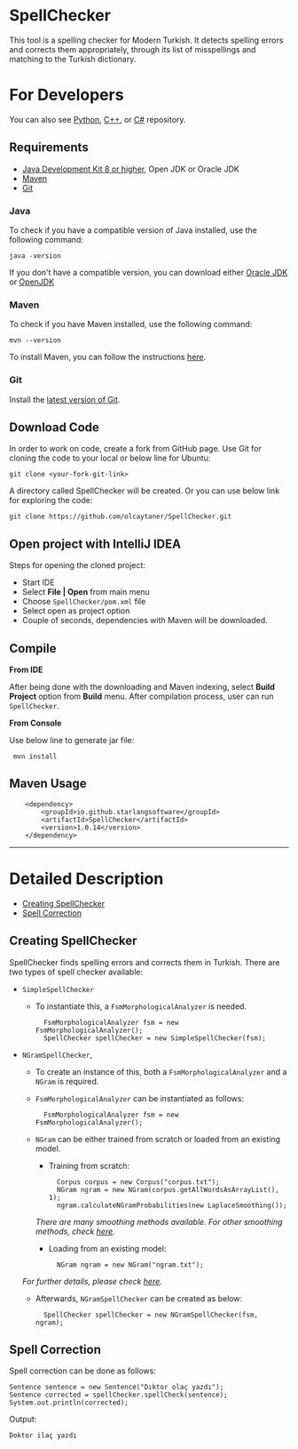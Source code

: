 # SpellChecker

This tool is a spelling checker for Modern Turkish. It detects spelling errors and corrects them appropriately, through its list of misspellings and matching to the Turkish dictionary.

For Developers
============

You can also see [Python](https://github.com/starlangsoftware/TurkishSpellChecker-Py), [C++](https://github.com/starlangsoftware/TurkishSpellChecker-CPP), or [C#](https://github.com/starlangsoftware/TurkishSpellChecker-CS) repository.

## Requirements

* [Java Development Kit 8 or higher](#java), Open JDK or Oracle JDK
* [Maven](#maven)
* [Git](#git)

### Java 

To check if you have a compatible version of Java installed, use the following command:

    java -version
    
If you don't have a compatible version, you can download either [Oracle JDK](https://www.oracle.com/technetwork/java/javase/downloads/jdk8-downloads-2133151.html) or [OpenJDK](https://openjdk.java.net/install/)    

### Maven
To check if you have Maven installed, use the following command:

    mvn --version
    
To install Maven, you can follow the instructions [here](https://maven.apache.org/install.html).     

### Git

Install the [latest version of Git](https://git-scm.com/book/en/v2/Getting-Started-Installing-Git).

## Download Code

In order to work on code, create a fork from GitHub page. 
Use Git for cloning the code to your local or below line for Ubuntu:

	git clone <your-fork-git-link>

A directory called SpellChecker will be created. Or you can use below link for exploring the code:

	git clone https://github.com/olcaytaner/SpellChecker.git

## Open project with IntelliJ IDEA

Steps for opening the cloned project:

* Start IDE
* Select **File | Open** from main menu
* Choose `SpellChecker/pom.xml` file
* Select open as project option
* Couple of seconds, dependencies with Maven will be downloaded. 

<!--- See the snapshot of the project at the beginning:

// put the link of ss

![Main IDE page](https://github.com/master/dev/site/images/zemberek-ide-main.png))
--->
## Compile

**From IDE**

After being done with the downloading and Maven indexing, select **Build Project** option from **Build** menu. After compilation process, user can run `SpellChecker`.

**From Console**

Use below line to generate jar file:

     mvn install

## Maven Usage

        <dependency>
            <groupId>io.github.starlangsoftware</groupId>
            <artifactId>SpellChecker</artifactId>
            <version>1.0.14</version>
        </dependency>

------------------------------------------------

Detailed Description
============
+ [Creating SpellChecker](#creating-spellchecker)
+ [Spell Correction](#spell-correction)

## Creating SpellChecker

SpellChecker finds spelling errors and corrects them in Turkish. There are two types of spell checker available:

* `SimpleSpellChecker`
    
    * To instantiate this, a `FsmMorphologicalAnalyzer` is needed. 
        
            FsmMorphologicalAnalyzer fsm = new FsmMorphologicalAnalyzer();
            SpellChecker spellChecker = new SimpleSpellChecker(fsm);   
     
* `NGramSpellChecker`,
    
    * To create an instance of this, both a `FsmMorphologicalAnalyzer` and a `NGram` is required. 
    
    * `FsmMorphologicalAnalyzer` can be instantiated as follows:
        
            FsmMorphologicalAnalyzer fsm = new FsmMorphologicalAnalyzer();
    
    * `NGram` can be either trained from scratch or loaded from an existing model.
        
        * Training from scratch:
                
                Corpus corpus = new Corpus("corpus.txt"); 
                NGram ngram = new NGram(corpus.getAllWordsAsArrayList(), 1);
                ngram.calculateNGramProbabilities(new LaplaceSmoothing());
                
        *There are many smoothing methods available. For other smoothing methods, check [here](https://github.com/olcaytaner/NGram).*       
        * Loading from an existing model:
     
                NGram ngram = new NGram("ngram.txt");

	*For further details, please check [here](https://github.com/olcaytaner/NGram).*        
            
    * Afterwards, `NGramSpellChecker` can be created as below:
        
            SpellChecker spellChecker = new NGramSpellChecker(fsm, ngram);
     

## Spell Correction

Spell correction can be done as follows:

    Sentence sentence = new Sentence("Dıktor olaç yazdı");
    Sentence corrected = spellChecker.spellCheck(sentence);
    System.out.println(corrected);
    
Output:

    Doktor ilaç yazdı
